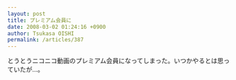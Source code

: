 ```yaml
---
layout: post
title: プレミアム会員に
date: 2008-03-02 01:24:16 +0900
author: Tsukasa OISHI
permalink: /articles/387
---
```


とうとうニコニコ動画のプレミアム会員になってしまった。いつかやるとは思っていたが…。

